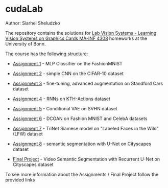 # cudaLab

Author: Siarhei Sheludzko

The repository contains the solutions for [Lab Vision Systems - Learning Vision Systems on Graphics Cards  MA-INF 4308](https://www.ais.uni-bonn.de/WS2223/P_CudaVision.html) homeworks at the University of Bonn.

The course has the following structure:
* [Assignment 1](Assignment_1) - MLP Classifier on the FashionMNIST
* [Assignment 2](Assignment_2) - simple CNN on the CIFAR-10 dataset
* [Assignment 3](Assignment_3) - fine-tuning, advanced augmentation on Standford Cars dataset
* [Assignment 4](Assignment_4) - RNNs on KTH-Actions dataset
* [Assignment 5](Assignment_5) - Conditional VAE on SVHN dataset
* [Assignment 6](Assignment_6) - DCGAN on Fashion MNIST and CelebA datasets
* [Assignment 7](Assignment_7) - TriNet Siamese model on "Labeled Faces in the Wild" (LFW) dataset
* [Assignment 8](Assignment_8) - semantic segmentation with U-Net on Cityscapes dataset

* [Final Project](https://github.com/SergShel/cuda_lab_project) - Video Semantic Segmentation with Recurrent U-Net on Cityscapes dataset

To see more information about the Assignments / Final Project follow the provided links


